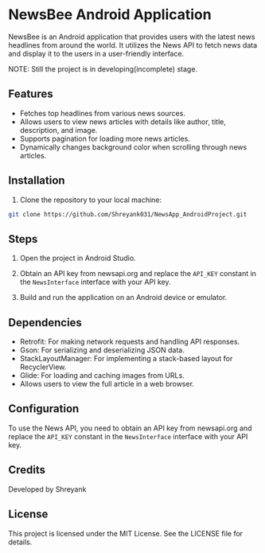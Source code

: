 
# NewsBee Android Application

NewsBee is an Android application that provides users with the latest news
headlines from around the world. It utilizes the News API to fetch news data
and display it to the users in a user-friendly interface.

NOTE: Still the project is in developing(incomplete) stage.

## Features

- Fetches top headlines from various news sources.
- Allows users to view news articles with details like author, title, description, and image.
- Supports pagination for loading more news articles.
- Dynamically changes background color when scrolling through news articles.

## Installation

1. Clone the repository to your local machine:

```bash
git clone https://github.com/Shreyank031/NewsApp_AndroidProject.git 
```

## Steps 

1. Open the project in Android Studio.

2. Obtain an API key from newsapi.org and replace the `API_KEY` constant in the `NewsInterface` interface with your API key.

3. Build and run the application on an Android device or emulator.

## Dependencies

- Retrofit: For making network requests and handling API responses.
- Gson: For serializing and deserializing JSON data.
- StackLayoutManager: For implementing a stack-based layout for RecyclerView.
- Glide: For loading and caching images from URLs.
- Allows users to view the full article in a web browser.

## Configuration

To use the News API, you need to obtain an API key from newsapi.org and replace the `API_KEY` constant in the 
`NewsInterface` interface with your API key.

## Credits

Developed by Shreyank 

## License

This project is licensed under the MIT License. See the LICENSE file for details.
